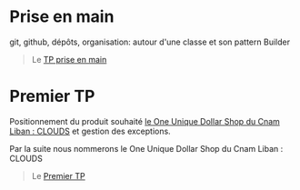 # Prise en main

git, github, dépôts, organisation: autour d'une classe et son pattern Builder

> Le [TP prise en main](PriseEnMain/)

# Premier TP

Positionnement du produit souhaité [le One Unique Dollar Shop du Cnam Liban : CLOUDS](PremierTP) et gestion des exceptions.

Par la suite nous nommerons le One Unique Dollar Shop du Cnam Liban : CLOUDS

> Le [Premier TP](PremierTP/)